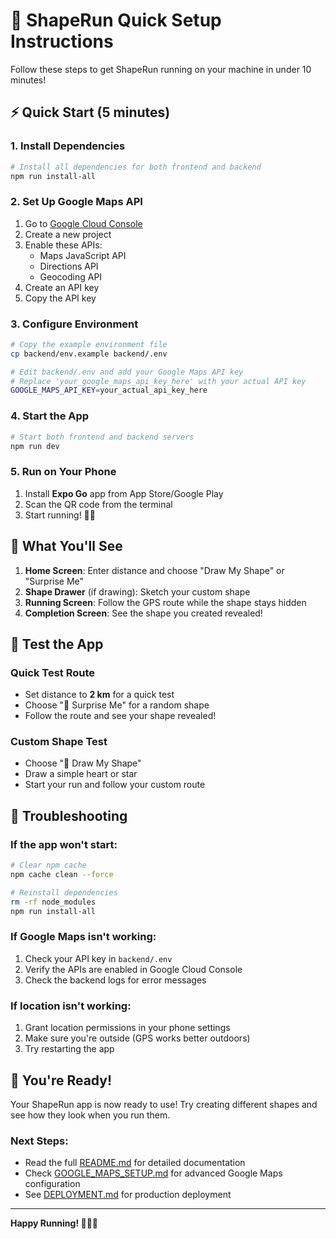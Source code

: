 # 🚀 ShapeRun Quick Setup Instructions

Follow these steps to get ShapeRun running on your machine in under 10 minutes!

## ⚡ Quick Start (5 minutes)

### 1. Install Dependencies
```bash
# Install all dependencies for both frontend and backend
npm run install-all
```

### 2. Set Up Google Maps API
1. Go to [Google Cloud Console](https://console.cloud.google.com/)
2. Create a new project
3. Enable these APIs:
   - Maps JavaScript API
   - Directions API
   - Geocoding API
4. Create an API key
5. Copy the API key

### 3. Configure Environment
```bash
# Copy the example environment file
cp backend/env.example backend/.env

# Edit backend/.env and add your Google Maps API key
# Replace 'your_google_maps_api_key_here' with your actual API key
GOOGLE_MAPS_API_KEY=your_actual_api_key_here
```

### 4. Start the App
```bash
# Start both frontend and backend servers
npm run dev
```

### 5. Run on Your Phone
1. Install **Expo Go** app from App Store/Google Play
2. Scan the QR code from the terminal
3. Start running! 🏃‍♀️

## 📱 What You'll See

1. **Home Screen**: Enter distance and choose "Draw My Shape" or "Surprise Me"
2. **Shape Drawer** (if drawing): Sketch your custom shape
3. **Running Screen**: Follow the GPS route while the shape stays hidden
4. **Completion Screen**: See the shape you created revealed!

## 🎯 Test the App

### Quick Test Route
- Set distance to **2 km** for a quick test
- Choose "🎲 Surprise Me" for a random shape
- Follow the route and see your shape revealed!

### Custom Shape Test
- Choose "🎨 Draw My Shape"
- Draw a simple heart or star
- Start your run and follow your custom route

## 🐛 Troubleshooting

### If the app won't start:
```bash
# Clear npm cache
npm cache clean --force

# Reinstall dependencies
rm -rf node_modules
npm run install-all
```

### If Google Maps isn't working:
1. Check your API key in `backend/.env`
2. Verify the APIs are enabled in Google Cloud Console
3. Check the backend logs for error messages

### If location isn't working:
1. Grant location permissions in your phone settings
2. Make sure you're outside (GPS works better outdoors)
3. Try restarting the app

## 🎉 You're Ready!

Your ShapeRun app is now ready to use! Try creating different shapes and see how they look when you run them.

### Next Steps:
- Read the full [README.md](README.md) for detailed documentation
- Check [GOOGLE_MAPS_SETUP.md](GOOGLE_MAPS_SETUP.md) for advanced Google Maps configuration
- See [DEPLOYMENT.md](DEPLOYMENT.md) for production deployment

---

**Happy Running! 🏃‍♀️✨**

